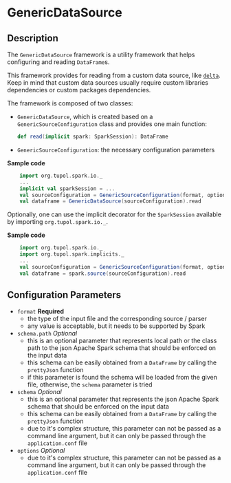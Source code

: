 # GenericDataSource


## Description

The `GenericDataSource` framework is a utility framework that helps configuring and 
reading `DataFrame`s.

This framework provides for reading from a custom data source, like 
[`delta`](https://github.com/delta-io/delta). 
Keep in mind that custom data sources usually require custom libraries dependencies or 
custom packages dependencies.

The framework is composed of two classes:
- `GenericDataSource`, which is created based on a `GenericSourceConfiguration` class and provides one main function:
  ```scala 
  def read(implicit spark: SparkSession): DataFrame
  ```
- `GenericSourceConfiguration`: the necessary configuration parameters

**Sample code**
```scala
    import org.tupol.spark.io._
    ...
    implicit val sparkSession = ...
    val sourceConfiguration = GenericSourceConfiguration(format, options, schema)
    val dataframe = GenericDataSource(sourceConfiguration).read
```

Optionally, one can use the implicit decorator for the `SparkSession` available by importing `org.tupol.spark.io._`.

**Sample code**
```scala
    import org.tupol.spark.io._
    import org.tupol.spark.implicits._
    ...
    val sourceConfiguration = GenericSourceConfiguration(format, options, schema)
    val dataframe = spark.source(sourceConfiguration).read
```


## Configuration Parameters

- `format` **Required**
  - the type of the input file and the corresponding source / parser
  - any value is acceptable, but it needs to be supported by Spark
- `schema.path` *Optional*
  - this is an optional parameter that represents local path or the class path to the json Apache 
    Spark schema that should be enforced on the input data
  - this schema can be easily obtained from a `DataFrame` by calling the `prettyJson` function
  - if this parameter is found the schema will be loaded from the given file, otherwise, the `schema` parameter is tried
- `schema` *Optional*
  - this is an optional parameter that represents the json Apache Spark schema that should be 
    enforced on the input data
  - this schema can be easily obtained from a `DataFrame` by calling the `prettyJson` function
  - due to it's complex structure, this parameter can not be passed as a command line argument, 
    but it can only be passed through the `application.conf` file
- `options` *Optional*
  - due to it's complex structure, this parameter can not be passed as a command line argument, 
    but it can only be passed through the `application.conf` file

